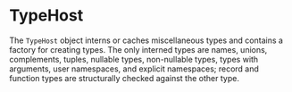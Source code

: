 # TypeHost

The `TypeHost` object interns or caches miscellaneous types and contains a factory for creating types. The only interned types are names, unions, complements, tuples, nullable types, non-nullable types, types with arguments, user namespaces, and explicit namespaces; record and function types are structurally checked against the other type.